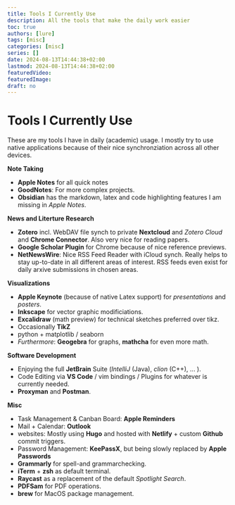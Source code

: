 ```yaml
---
title: Tools I Currently Use
description: All the tools that make the daily work easier
toc: true
authors: [lure]
tags: [misc]
categories: [misc]
series: []
date: 2024-08-13T14:44:38+02:00
lastmod: 2024-08-13T14:44:38+02:00
featuredVideo:
featuredImage:
draft: no
---
```

# Tools I Currently Use

These are my tools I have in daily (academic) usage.
I mostly try to use native applications because of their nice synchronziation across all other devices.

**Note Taking**
* **Apple Notes** for all quick notes
* **GoodNotes**: For more complex projects.
* **Obsidian** has the markdown, latex and code highlighting features I am missing in _Apple Notes_.

**News and Literture Research**
* **Zotero** incl. WebDAV file synch to private **Nextcloud** and _Zotero Cloud_ and **Chrome Connector**. Also very nice for reading papers.
* **Google Scholar Plugin** for Chrome because of nice reference previews.
* **NetNewsWire**: Nice RSS Feed Reader with iCloud synch. Really helps to stay up-to-date in all different areas of interest. RSS feeds even exist for daily arxive submissions in chosen areas.

**Visualizations**
* **Apple Keynote** (because of native Latex support) for _presentations_ and _posters_.
* **Inkscape** for vector graphic modificiations.
* **Excalidraw** (math preview) for technical sketches preferred over tikz.
* Occasionally **TikZ**
* python + matplotlib / seaborn
* _Furthermore_: **Geogebra** for graphs, **mathcha** for even more math.

**Software Development**
* Enjoying the full **JetBrain** Suite (_IntelliJ_ (Java), _clion_ (C++), ... ).
* Code Editing via **VS Code** / vim bindings / Plugins for whatever is currently needed.
* **Proxyman** and **Postman**.

**Misc**
* Task Management \& Canban Board: **Apple Reminders**
* Mail + Calendar: **Outlook**
* websites: Mostly using **Hugo** and hosted with **Netlify** + custom **Github** commit triggers.
* Password Management: **KeePassX**, but being slowly replaced by **Apple Passwords**
* **Grammarly** for spell-and grammarchecking.
* **iTerm** + **zsh** as default terminal.
* **Raycast** as a replacement of the default _Spotlight Search_.
* **PDFSam** for PDF operations.
* **brew** for MacOS package management.